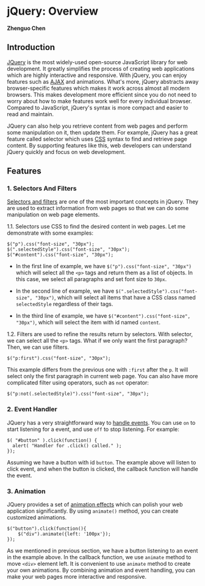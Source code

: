 # jQuery: Overview

**Zhenguo Chen**

## Introduction

[JQuery](https://en.wikipedia.org/wiki/JQuery) is the most widely-used open-source JavaScript library for
web development. It greatly simplifies the process of creating web applications which are highly interactive
and responsive. With jQuery, you can enjoy features such as [AJAX](https://en.wikipedia.org/wiki/Ajax_(programming))
and animations. What's more, jQuery abstracts away browser-specific features which makes it work across 
almost all modern browsers. This makes development more efficient since you do not need to worry about how to
make features work well for every individual browser. Compared to JavaScript, jQuery's syntax is more compact
and easier to read and maintain.

JQuery can also help you retrieve content from web pages and perform some manipulation on it, then update them. For example, jQuery has a great feature called selector which uses [CSS](https://www.w3schools.com/css/)
syntax to find and retrieve page content. By supporting features like this, web developers can understand jQuery quickly and focus on web development.

## Features

### 1. Selectors And Filters

[Selectors and filters](https://www.sitepoint.com/comprehensive-jquery-selectors/) are one of the most 
important concepts in jQuery. They are used to extract information from web pages so that we can do some 
manipulation on web page elements.

1.1. Selectors use CSS to find the desired content in web pages. Let me demonstrate with some examples:

```
$("p").css("font-size", "30px");
$(".selectedStyle").css("font-size", "30px");
$("#content").css("font-size", "30px");
```
* In the first line of example, we have `$("p").css("font-size", "30px")` which will select all the `<p>` 
tags and return them as a list of objects. In this case, we select all paragraphs
and set font size to `30px`.

* In the second line of example, we have `$(".selectedStyle").css("font-size", "30px")`, which will select 
all items that have a CSS class named `selectedStyle` regardless of their tags.

* In the third line of example, we have `$("#content").css("font-size", "30px")`, which will select the item
with id named `content`.

1.2. Filters are used to refine the results return by selectors. With selector, we can select all the `<p>` tags.
What if we only want the first paragraph? Then, we can use filters.

```
$("p:first").css("font-size", "30px");
```

 This example differs from the previous one with `:first` after the `p`. It will select only the first paragraph
 in current web page. You can also have more complicated filter using operators, such as `not` operator:
 
```
$("p:not(.selectedStyle)").css("font-size", "30px");
```

### 2. Event Handler

JQuery has a very straightforward way to [handle events](https://learn.jquery.com/events/handling-events/). 
You can use `on` to start listening for a event, and use `off` to stop listening. For example:

```
$( "#button" ).click(function() {
  alert( "Handler for .click() called." );
});
```

Assuming we have a button with id `button`. The example above will listen to click event, and when the button is
clicked, the callback function will handle the event.

### 3. Animation

JQuery provides a set of [animation effects](https://www.w3schools.com/jquery/jquery_animate.asp) which can
polish your web application significantly. By using `animate()` method, you can create customized animations.

```
$("button").click(function(){
    $("div").animate({left: '100px'});
});
```

As we mentioned in previous section, we have a button listening to an event in the example above. In the
callback function, we use `animate` method to move `<div>` element left. It is convenient to use `animate`
method to create your own animations. By combining animation and event handling, you can make your web pages
more interactive and responsive.
